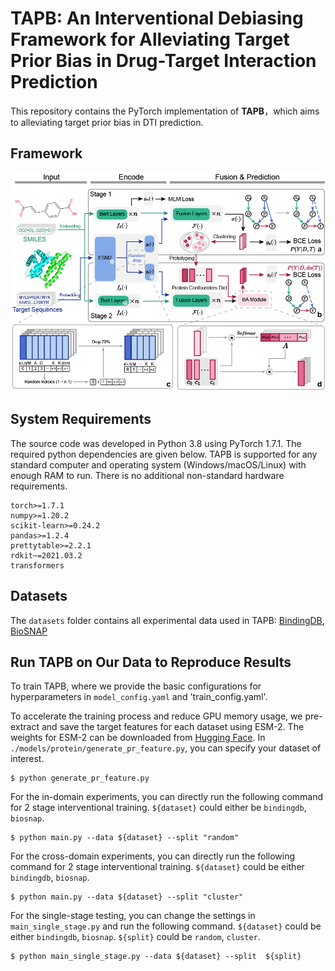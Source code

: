 # TAPB: An Interventional Debiasing Framework for Alleviating Target Prior Bias in Drug-Target Interaction Prediction

This repository contains the PyTorch implementation of **TAPB**，which aims to alleviating target prior bias in DTI prediction.

## Framework

![TAPB](image/TAPB.png)

## System Requirements

The source code was developed in Python 3.8 using PyTorch 1.7.1. The required python dependencies are given below. TAPB is supported for any standard computer and operating system (Windows/macOS/Linux) with enough RAM to run. There is no additional non-standard hardware requirements.

```
torch>=1.7.1
numpy>=1.20.2
scikit-learn>=0.24.2
pandas>=1.2.4
prettytable>=2.2.1
rdkit~=2021.03.2
transformers
```

## Datasets

The `datasets` folder contains all experimental data used in TAPB: [BindingDB](https://github.com/peizhenbai/DrugBAN), [BioSNAP](https://github.com/peizhenbai/DrugBAN)

## Run TAPB on Our Data to Reproduce Results

To train TAPB, where we provide the basic configurations for hyperparameters in `model_config.yaml` and 'train_config.yaml'.

To accelerate the training process and reduce GPU memory usage, we pre-extract and save the target features for each dataset using ESM-2. The weights for ESM-2 can be downloaded from [Hugging Face](https://huggingface.co/facebook/esm2_t33_650M_UR50D). In `./models/protein/generate_pr_feature.py`, you can specify your dataset of interest.

```
$ python generate_pr_feature.py
```

For the in-domain experiments, you can directly run the following command for 2 stage interventional training. `${dataset}` could either be `bindingdb`, `biosnap`.

```
$ python main.py --data ${dataset} --split "random"
```

For the cross-domain experiments, you can directly run the following command for 2 stage interventional training. `${dataset}` could be either `bindingdb`, `biosnap`.

```
$ python main.py --data ${dataset} --split "cluster"
```

For the single-stage testing, you can change the settings in `main_single_stage.py` and run the following command. `${dataset}` could be either `bindingdb`, `biosnap`. `${split}` could be `random`, `cluster`. 

```
$ python main_single_stage.py --data ${dataset} --split  ${split}
```
